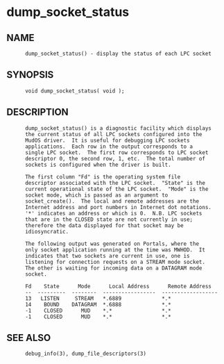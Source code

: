 # dump_socket_status
## NAME
          dump_socket_status() - display the status of each LPC socket

## SYNOPSIS
          void dump_socket_status( void );

## DESCRIPTION
          dump_socket_status() is a diagnostic facility which displays
          the current status of all LPC sockets configured into the
          MudOS driver.  It is useful for debugging LPC sockets
          applications.  Each row in the output corresponds to a
          single LPC socket.  The first row corresponds to LPC socket
          descriptor 0, the second row, 1, etc.  The total number of
          sockets is configured when the driver is built.

          The first column "Fd" is the operating system file
          descriptor associated with the LPC socket.  "State" is the
          current operational state of the LPC socket.  "Mode" is the
          socket mode, which is passed as an argument to
          socket_create().  The local and remote addresses are the
          Internet address and port numbers in Internet dot notations.
          '*' indicates an address or which is 0.  N.B. LPC sockets
          that are in the CLOSED state are not currently in use;
          therefore the data displayed for that socket may be
          idiosyncratic.

          The following output was generated on Portals, where the
          only socket application running at the time was MWHOD.  It
          indicates that two sockets are current in use, one is
          listening for connection requests on a STREAM mode socket.
          The other is waiting for incoming data on a DATAGRAM mode
          socket.

          Fd    State      Mode      Local Address      Remote Address
          --  ---------  --------  -----------------  ------------------
          13   LISTEN     STREAM   *.6889             *.*
          14    BOUND    DATAGRAM  *.6888             *.*
          -1    CLOSED      MUD    *.*                *.*
          -1    CLOSED      MUD    *.*                *.*

## SEE ALSO
          debug_info(3), dump_file_descriptors(3)
